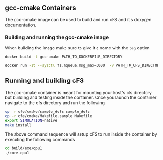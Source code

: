 <!-- cFS Containers ReadMe.md -->

## gcc-cmake Containers

The gcc-cmake image can be used to build and run cFS and it's doxygen documentation.

### Building and running the gcc-cmake image

When building the image make sure to give it a name with the `tag` option

```bash
docker build -t gcc-cmake PATH_TO_DOCKERFILE_DIRECTORY
```

```bash
docker run -it --sysctl fs.mqueue.msg_max=3000  -v PATH_TO_CFS_DIRECTORY:/cfs gcc-cmake
```

## Running and building cFS

The gcc-cmake container is meant for mounting your host's cfs directory but building and testing inside the container.
Once you launch the container navigate to the cfs directory and run the following

```bash
cp -r cfe/cmake/sample_defs sample_defs
cp -r cfe/cmake/Makefile.sample Makefile
export SIMULATION=native
make install
```

The above command sequence will setup cFS to run inside the container by executing the following commands

```bash
cd build/exe/cpu1
./core-cpu1
```
